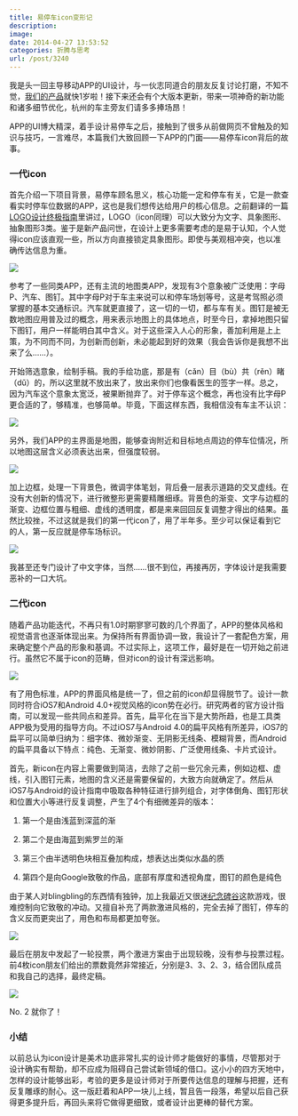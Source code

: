 ```yaml
---
title: 易停车icon变形记
description: 
image: 
date: 2014-04-27 13:53:52
categories: 折腾与思考
url: /post/3240
---
```


我是头一回主导移动APP的UI设计，与一伙志同道合的朋友反复讨论打磨，不知不觉，[我们的产品](http://axetime.com/)就快1岁啦！接下来还会有个大版本更新，带来一项神奇的新功能和诸多细节优化，杭州的车主旁友们请多多捧场昂！

APP的UI博大精深，着手设计易停车之后，接触到了很多从前做网页不曾触及的知识与技巧，一言难尽，本篇我们大致回顾一下APP的门面——易停车icon背后的故事。

### 一代icon

首先介绍一下项目背景，易停车顾名思义，核心功能一定和停车有关，它是一款查看实时停车位数据的APP，这也是我们想传达给用户的核心信息。之前翻译的一篇[LOGO设计终极指南](http://colachan.com/3162.html)里讲过，LOGO（icon同理）可以大致分为文字、具象图形、抽象图形3类。鉴于是新产品问世，在设计上更多需要考虑的是易于认知，个人觉得icon应该直观一些，所以方向直接锁定具象图形。即使与美观相冲突，也以准确传达信息为重。

![](https://cdn.victor42.work/posts/2014-04/04-27/1.jpg)

参考了一些同类APP，还有主流的地图类APP，发现有3个意象被广泛使用：字母P、汽车、图钉。其中字母P对于车主来说可以和停车场划等号，这是考驾照必须掌握的基本交通标识。汽车就更直接了，这一切的一切，都与车有关。图钉是被无数地图应用普及过的概念，用来表示地图上的具体地点，时至今日，拿掉地图只留下图钉，用户一样能明白其中含义。对于这些深入人心的形象，善加利用是上上策，为不同而不同，为创新而创新，未必能起到好的效果（我会告诉你是我想不出来了么……）。

开始筛选意象，绘制手稿。我的手绘功底，那是有（cǎn）目（bù）共（rěn）睹（dǔ）的，所以这里就不放出来了，放出来你们也像看医生的签字一样。总之，因为汽车这个意象太宽泛，被果断抛弃了。对于停车这个概念，再也没有比字母P更合适的了，够精准，也够简单。毕竟，下面这样东西，我相信没有车主不认识：

![](https://cdn.victor42.work/posts/2014-04/04-27/2.jpg)

另外，我们APP的主界面是地图，能够查询附近和目标地点周边的停车位情况，所以地图这层含义必须表达出来，但强度较弱。

![](https://cdn.victor42.work/posts/2014-04/04-27/3.jpg)

加上边框，处理一下背景色，微调字体笔划，背后叠一层表示道路的交叉虚线。在没有大创新的情况下，进行微整形更需要精雕细琢。背景色的渐变、文字与边框的渐变、边框位置与粗细、虚线的透明度，都是来来回回反复调整才得出的结果。虽然比较挫，不过这就是我们的第一代icon了，用了半年多。至少可以保证看到它的人，第一反应就是停车场标识。

![](https://cdn.victor42.work/posts/2014-04/04-27/4.jpg)

我甚至还专门设计了中文字体，当然……很不到位，再接再厉，字体设计是我需要恶补的一口大坑。

### 二代icon

随着产品功能迭代，不再只有1.0时期寥寥可数的几个界面了，APP的整体风格和视觉语言也逐渐体现出来。为保持所有界面协调一致，我设计了一套配色方案，用来确定整个产品的形象和基调。不过实际上，这项工作，最好是在一切开始之前进行。虽然它不属于icon的范畴，但对icon的设计有深远影响。

![](https://cdn.victor42.work/posts/2014-04/04-27/5.png)

有了用色标准，APP的界面风格是统一了，但之前的icon却显得脱节了。设计一款同时符合iOS7和Android 4.0+视觉风格的icon势在必行。研究两者的官方设计指南，可以发现一些共同点和差异。首先，扁平化在当下是大势所趋，也是工具类APP极为受用的指导方向。不过iOS7与Android 4.0的扁平风格有所差异，iOS7的扁平可以简单归纳为：细字体、微妙渐变、无阴影无线条、模糊背景，而Android的扁平具备以下特点：纯色、无渐变、微妙阴影、广泛使用线条、卡片式设计。

首先，新icon在内容上需要做到简洁，去除了之前一些冗余元素，例如边框、虚线，引入图钉元素，地图的含义还是需要保留的，大致方向就确定了。然后从iOS7与Android的设计指南中吸取各种特征进行排列组合，对字体倒角、图钉形状和位置大小等进行反复调整，产生了4个有细微差异的版本：

1.  第一个是由浅蓝到深蓝的渐

2.  第二个是由海蓝到紫罗兰的渐

3.  第三个由半透明色块相互叠加构成，想表达出类似水晶的质

4.  第四个是向Google致敬的作品，底部有厚度和透视角度，图钉的颜色是纯色

由于某人对blingbling的东西情有独钟，加上我最近又很迷[纪念碑谷](https://itunes.apple.com/cn/app/ji-nian-bei-gu/id728293409?mt=8)这款游戏，很难控制向它致敬的冲动。又擅自补充了两款激进风格的，完全去掉了图钉，停车的含义反而更突出了，用色和布局都更加夸张。

![](https://cdn.victor42.work/posts/2014-04/04-27/6.png)

最后在朋友中发起了一轮投票，两个激进方案由于出现较晚，没有参与投票过程。前4枚icon朋友们给出的票数竟然非常接近，分别是3、3、2、3，结合团队成员和我自己的选择，最终定稿。

![](https://cdn.victor42.work/posts/2014-04/04-27/7.jpg)

No. 2  就你了！

### 小结

以前总认为icon设计是美术功底非常扎实的设计师才能做好的事情，尽管那对于设计确实有帮助，却不应成为阻碍自己尝试新领域的借口。这小小的四方天地中，怎样的设计能够出彩，考验的更多是设计师对于所要传达信息的理解与把握，还有反复雕琢的耐心。这一版赶着和APP一块儿上线，暂且告一段落，希望以后自己获得更多提升后，再回头来将它做得更细致，或者设计出更棒的替代方案。